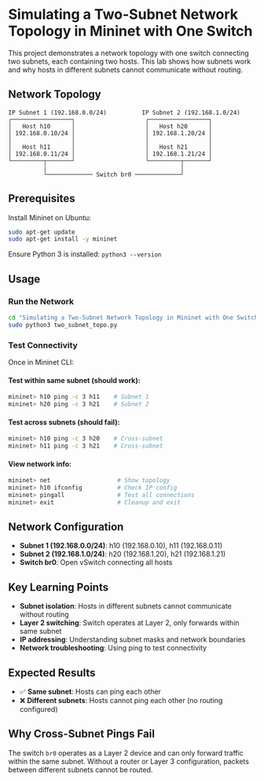 # Simulating a Two-Subnet Network Topology in Mininet with One Switch

This project demonstrates a network topology with one switch connecting two subnets, each containing two hosts. This lab shows how subnets work and why hosts in different subnets cannot communicate without routing.

## Network Topology

```
IP Subnet 1 (192.168.0.0/24)          IP Subnet 2 (192.168.1.0/24)
┌─────────────────┐                    ┌─────────────────┐
│   Host h10      │                    │   Host h20      │
│ 192.168.0.10/24 │                    │ 192.168.1.20/24 │
│                 │                    │                 │
│   Host h11      │                    │   Host h21      │
│ 192.168.0.11/24 │                    │ 192.168.1.21/24 │
└─────────┬───────┘                    └─────────┬───────┘
          │                                      │
          └───────────── Switch br0 ─────────────┘
```

## Prerequisites

Install Mininet on Ubuntu:
```bash
sudo apt-get update
sudo apt-get install -y mininet
```

Ensure Python 3 is installed: `python3 --version`

## Usage

### Run the Network
```bash
cd "Simulating a Two-Subnet Network Topology in Mininet with One Switch"
sudo python3 two_subnet_topo.py
```

### Test Connectivity
Once in Mininet CLI:

#### Test within same subnet (should work):
```bash
mininet> h10 ping -c 3 h11    # Subnet 1
mininet> h20 ping -c 3 h21    # Subnet 2
```

#### Test across subnets (should fail):
```bash
mininet> h10 ping -c 3 h20    # Cross-subnet
mininet> h11 ping -c 3 h21    # Cross-subnet
```

#### View network info:
```bash
mininet> net                   # Show topology
mininet> h10 ifconfig          # Check IP config
mininet> pingall               # Test all connections
mininet> exit                  # Cleanup and exit
```

## Network Configuration

- **Subnet 1 (192.168.0.0/24)**: h10 (192.168.0.10), h11 (192.168.0.11)
- **Subnet 2 (192.168.1.0/24)**: h20 (192.168.1.20), h21 (192.168.1.21)
- **Switch br0**: Open vSwitch connecting all hosts

## Key Learning Points

- **Subnet isolation**: Hosts in different subnets cannot communicate without routing
- **Layer 2 switching**: Switch operates at Layer 2, only forwards within same subnet
- **IP addressing**: Understanding subnet masks and network boundaries
- **Network troubleshooting**: Using ping to test connectivity

## Expected Results

- ✅ **Same subnet**: Hosts can ping each other
- ❌ **Different subnets**: Hosts cannot ping each other (no routing configured)

## Why Cross-Subnet Pings Fail

The switch `br0` operates as a Layer 2 device and can only forward traffic within the same subnet. Without a router or Layer 3 configuration, packets between different subnets cannot be routed. 